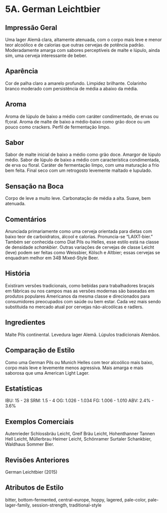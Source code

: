 # 5A. German Leichtbier

## Impressão Geral

Uma lager Alemã clara, altamente atenuada, com o corpo mais leve e menor teor alcoólico e de calorias que outras cervejas de potência padrão. Moderadamente amarga com sabores perceptíveis de malte e lúpulo, ainda sim, uma cerveja interessante de beber.

## Aparência

Cor de palha claro a amarelo profundo. Limpidez brilhante. Colarinho branco moderado com persistência de média a abaixo da média.

## Aroma

Aroma de lúpulo de baixo a médio com caráter condimentado, de ervas ou fl;oral. Aroma de malte de baixo a médio-baixo como grão doce ou um pouco como crackers. Perfil de fermentação limpo.

## Sabor

Sabor de malte inicial de baixo a médio como grão doce. Amargor de lúpulo médio. Sabor de lúpulo de baixo a médio com característica condimentada, de erva ou floral. Caráter de fermentação limpo, com uma maturação a frio bem feita. Final seco com um retrogosto levemente maltado e lupulado.

## Sensação na Boca

Corpo de leve a muito leve. Carbonatação de média a alta. Suave, bem atenuada.

## Comentários

Anunciada primariamente como uma cerveja orientada para dietas com baixo teor de carboidratos, álcool e calorias. Pronuncia-se “LAIXT-bier.” Também ser conhecida como Diat Pils ou Helles, esse estilo está na classe de densidade *schankbier*. Outras variações de cervejas de classe Leicht (leve) podem ser feitas como Weissbier, Kölsch e Altbier; essas cervejas se enquadram melhor em 34B Mixed-Style Beer.

## História

Existiram versões tradicionais, como bebidas para trabalhadores braçais em fábricas ou nos campos mas as versões modernas são baseadas em produtos populares Americanos da mesma classe e direcionados para consumidores preocupados com saúde ou bem estar. Cada vez mais sendo substituida no mercado atual por cervejas não-alcoólicas e radlers.

## Ingredientes

Malte Pils continental. Levedura lager Alemã. Lúpulos tradicionais Alemãos.

## Comparação de Estilo

Como uma German Pils ou Munich Helles com teor alcoólico mais baixo, corpo mais leve e levemente menos agressiva. Mais amarga e mais saborosa que uma American Light Lager.

## Estatísticas

IBU: 15 - 28
SRM: 1.5 - 4
OG: 1.026 - 1.034
FG: 1.006 - 1.010
ABV: 2.4% - 3.6%

## Exemplos Comerciais

Autenrieder Schlossbräu Leicht, Greif Bräu Leicht, Hohenthanner Tannen Hell Leicht, Müllerbrau Heimer Leicht, Schönramer Surtaler Schankbier, Waldhaus Sommer Bier.

## Revisões Anteriores

German Leichtbier (2015)

## Atributos de Estilo

bitter, bottom-fermented, central-europe, hoppy, lagered, pale-color, pale-lager-family, session-strength, traditional-style